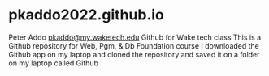 # pkaddo2022.github.io
Peter Addo
pkaddo@my.waketech.edu
Github for Wake tech class
This is a Github repository for Web, Pgm, & Db Foundation course
I downloaded the Github app on my laptop and cloned the repository and saved it on a folder on my laptop called Github